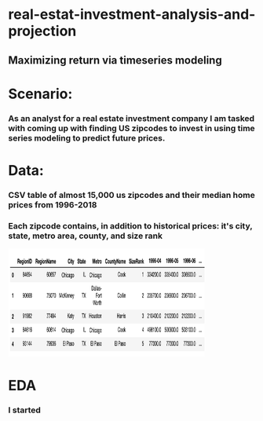 # real-estat-investment-analysis-and-projection
## Maximizing return via timeseries modeling 

# Scenario:
### As an analyst for a real estate investment company I am tasked with coming up with finding US zipcodes to invest in using time series modeling to predict future prices.

# Data:
### CSV table of almost 15,000 us zipcodes and their median home prices from 1996-2018
### Each zipcode contains, in addition to historical prices: it's city, state, metro area, county, and size rank 
<img src="https://github.com/s-shader/real-estat-investment-analysis-and-projection/blob/main/mod-pictures/data_over.png" width="400" height="220">

# EDA
### I started 
